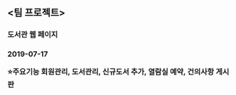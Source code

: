 <h2><팀 프로젝트></h2>

<h3>도서관 웹 페이지<h3>

2019-07-17

:star:주요기능
회원관리, 도서관리, 신규도서 추가, 열람실 예약, 건의사항 게시판 
